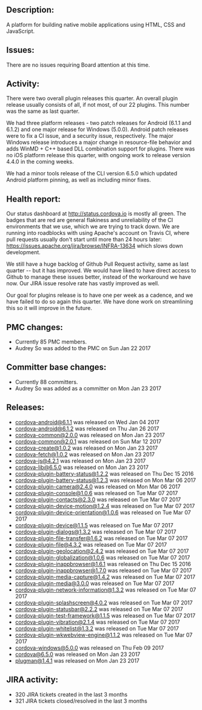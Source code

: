 ## Description: 
A platform for building native mobile applications using HTML, CSS and JavaScript.
   
## Issues: 
There are no issues requiring Board attention at this time.
   
## Activity: 
There were two overall plugin releases this quarter. An overall plugin release usually consists of all, if not most, of our  22 plugins. This number was the same as last quarter.
 
We had three platform releases - two patch releases for Android (6.1.1 and 6.1.2) and one major release for Windows (5.0.0). Android patch releases were to fix a CI issue, and a security issue, respectively. The major Windows release introduces a major change in resource-file behavior and adds WinMD + C++ based DLL combination support for plugins. There was no iOS platform release this quarter, with ongoing work to release version 4.4.0 in the coming weeks.
 
We had a minor tools release of the CLI version 6.5.0 which updated Android platform pinning, as well as including minor fixes.
   
## Health report: 

Our status dashboard at http://status.cordova.io is mostly all green. The badges that are red are general flakiness and unreliability of the CI environments that we use, which we are trying to track down. We are running into roadblocks with using Apache's account on Travis CI, where pull requests usually don't start until more than 24 hours later: https://issues.apache.org/jira/browse/INFRA-13634 which slows down development.

We still have a huge backlog of Github Pull Request activity, same as last quarter -- but it has improved. We would have liked to have direct access to Github to manage these issues better, instead of the workaround we have now. Our JIRA issue resolve rate has vastly improved as well.

Our goal for plugins release is to have one per week as a cadence, and we have failed to do so again this quarter. We have done work on streamlining this so it will improve in the future.

## PMC changes: 
   
 - Currently 85 PMC members. 
 - Audrey So was added to the PMC on Sun Jan 22 2017 
   
## Committer base changes: 
   
 - Currently 88 committers. 
 - Audrey So was added as a committer on Mon Jan 23 2017 
   
## Releases: 
   
 - cordova-android@6.1.1 was released on Wed Jan 04 2017 
 - cordova-android@6.1.2 was released on Thu Jan 26 2017 
 - cordova-common@2.0.0 was released on Mon Jan 23 2017 
 - cordova-common@2.0.1 was released on Sun Mar 12 2017 
 - cordova-create@1.0.2 was released on Mon Jan 23 2017 
 - cordova-fetch@1.0.2 was released on Mon Jan 23 2017 
 - cordova-js@4.2.1 was released on Mon Jan 23 2017 
 - cordova-lib@6.5.0 was released on Mon Jan 23 2017 
 - cordova-plugin-battery-status@1.2.2 was released on Thu Dec 15 2016 
 - cordova-plugin-battery-status@1.2.3 was released on Mon Mar 06 2017 
 - cordova-plugin-camera@2.4.0 was released on Mon Mar 06 2017 
 - cordova-plugin-console@1.0.6 was released on Tue Mar 07 2017 
 - cordova-plugin-contacts@2.3.0 was released on Tue Mar 07 2017 
 - cordova-plugin-device-motion@1.2.4 was released on Tue Mar 07 2017 
 - cordova-plugin-device-orientation@1.0.6 was released on Tue Mar 07 2017 
 - cordova-plugin-device@1.1.5 was released on Tue Mar 07 2017 
 - cordova-plugin-dialogs@1.3.2 was released on Tue Mar 07 2017 
 - cordova-plugin-file-transfer@1.6.2 was released on Tue Mar 07 2017 
 - cordova-plugin-file@4.3.2 was released on Tue Mar 07 2017 
 - cordova-plugin-geolocation@2.4.2 was released on Tue Mar 07 2017 
 - cordova-plugin-globalization@1.0.6 was released on Tue Mar 07 2017 
 - cordova-plugin-inappbrowser@1.6.1 was released on Thu Dec 15 2016 
 - cordova-plugin-inappbrowser@1.7.0 was released on Tue Mar 07 2017 
 - cordova-plugin-media-capture@1.4.2 was released on Tue Mar 07 2017 
 - cordova-plugin-media@3.0.0 was released on Tue Mar 07 2017 
 - cordova-plugin-network-information@1.3.2 was released on Tue Mar 07 2017 
 - cordova-plugin-splashscreen@4.0.2 was released on Tue Mar 07 2017 
 - cordova-plugin-statusbar@2.2.2 was released on Tue Mar 07 2017 
 - cordova-plugin-test-framework@1.1.5 was released on Tue Mar 07 2017 
 - cordova-plugin-vibration@2.1.4 was released on Tue Mar 07 2017 
 - cordova-plugin-whitelist@1.3.2 was released on Tue Mar 07 2017 
 - cordova-plugin-wkwebview-engine@1.1.2 was released on Tue Mar 07 2017 
 - cordova-windows@5.0.0 was released on Thu Feb 09 2017 
 - cordova@6.5.0 was released on Mon Jan 23 2017 
 - plugman@1.4.1 was released on Mon Jan 23 2017 
      
## JIRA activity: 
   
 - 320 JIRA tickets created in the last 3 months 
 - 321 JIRA tickets closed/resolved in the last 3 months 
   
